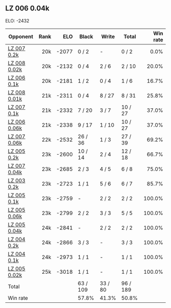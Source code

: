 ## LZ 006 0.04k ##

ELO: -2432

Opponent | Rank | ELO | Black | Write | Total | Win rate
---------|-----:|----:|-------|-------|-------|-------:
[LZ 007 0.2k](LZ%20007%200.2k.md) | 20k | -2077 | 0 / 2 | - | 0 / 2 | 0.0%
[LZ 008 0.02k](LZ%20008%200.02k.md) | 20k | -2132 | 0 / 4 | 2 / 6 | 2 / 10 | 20.0%
[LZ 006 0.1k](LZ%20006%200.1k.md) | 20k | -2181 | 1 / 2 | 0 / 4 | 1 / 6 | 16.7%
[LZ 008 0.01k](LZ%20008%200.01k.md) | 21k | -2311 | 0 / 4 | 8 / 27 | 8 / 31 | 25.8%
[LZ 007 0.1k](LZ%20007%200.1k.md) | 21k | -2332 | 7 / 20 | 3 / 7 | 10 / 27 | 37.0%
[LZ 006 0.06k](LZ%20006%200.06k.md) | 21k | -2338 | 9 / 17 | 1 / 10 | 10 / 27 | 37.0%
[LZ 007 0.06k](LZ%20007%200.06k.md) | 22k | -2532 | 26 / 36 | 1 / 3 | 27 / 39 | 69.2%
[LZ 005 0.2k](LZ%20005%200.2k.md) | 23k | -2600 | 10 / 14 | 2 / 4 | 12 / 18 | 66.7%
[LZ 007 0.04k](LZ%20007%200.04k.md) | 23k | -2685 | 2 / 3 | 4 / 5 | 6 / 8 | 75.0%
[LZ 003 0.2k](LZ%20003%200.2k.md) | 23k | -2723 | 1 / 1 | 5 / 6 | 6 / 7 | 85.7%
[LZ 005 0.1k](LZ%20005%200.1k.md) | 23k | -2759 | - | 2 / 2 | 2 / 2 | 100.0%
[LZ 005 0.06k](LZ%20005%200.06k.md) | 23k | -2799 | 2 / 2 | 3 / 3 | 5 / 5 | 100.0%
[LZ 005 0.04k](LZ%20005%200.04k.md) | 24k | -2841 | - | 2 / 2 | 2 / 2 | 100.0%
[LZ 004 0.2k](LZ%20004%200.2k.md) | 24k | -2866 | 3 / 3 | - | 3 / 3 | 100.0%
[LZ 004 0.1k](LZ%20004%200.1k.md) | 24k | -2973 | 1 / 1 | - | 1 / 1 | 100.0%
[LZ 005 0.02k](LZ%20005%200.02k.md) | 25k | -3018 | 1 / 1 | - | 1 / 1 | 100.0%
Total | | | 63 / 109 | 33 / 80 | 96 / 189 | 
Win rate| | | 57.8% | 41.3% | 50.8% | 
